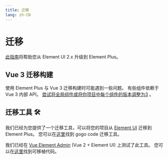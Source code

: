```yaml
---
title: 迁移
lang: zh-CN
---
```


# 迁移

[此指南](https://github.com/element-plus/element-plus/discussions/5658)将帮助您从 Element UI 2.x 升级到 Element Plus。

## Vue 3 迁移构建

使用 Element Plus 与 Vue 3 迁移构建时可能遇到一些问题。 有些组件依赖于 Vue 3 内部 API。 [尝试将全局组件或将你项目中每个组件的版本调整为3](https://v3-migration.vuejs.org/migration-build.html) 。

## 迁移工具 :hammer_and_wrench:

我们已经为您提供了一个迁移工具，可以将您的项目从 [Element UI](https://element.eleme.io) 迁移到 Element Plus。 您可以在[这里](https://github.com/thx/gogocode/tree/main/packages/gogocode-plugin-element)找到 gogo code 迁移工具。

我们已经在 [Vue Element Admin](https://github.com/PanJiaChen/vue-element-admin) (Vue 2 + Element UI) 上测试了此工具。 您可以在[这里](https://github.com/gogocodeio/vue-element-admin)找到可移植代码。

<style scoped>
  details {
    margin-top: 8px;
  }
</style>
